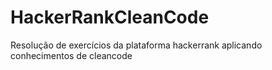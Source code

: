 # HackerRankCleanCode
Resolução de exercícios da plataforma hackerrank aplicando conhecimentos de cleancode
